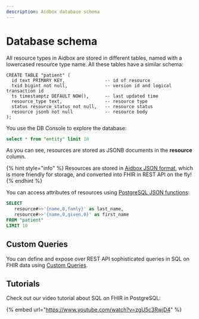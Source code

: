 ```yaml
---
description: Aidbox database schema
---
```


# Database schema

All resource types in Aidbox are stored in different tables, named with a lowercased resource type name. All these tables have a similar schema:

```
CREATE TABLE "patient" (
  id text PRIMARY KEY,               -- id of resource
  txid bigint not null,              -- version id and logical transaction id
  ts timestamptz DEFAULT NOW(),      -- last updated time
  resource_type text,                -- resource type
  status resource_status not null,   -- resource status
  resource jsonb not null            -- resource body
);
```

You use the DB Console to explore the database:

```sql
select * from "entity" limit 10
```

As you can see, resources are stored as JSONB documents in the **resource** column.

{% hint style="info" %}
Resources are stored in [Aidbox JSON format](../getting-started-1/aidbox-and-fhir-formats.md), which is more friendly for storage, and converted into FHIR in REST API on the fly!
{% endhint %}

You can access attributes of resources using [PostgreSQL JSON functions](https://www.postgresql.org/docs/11/functions-json.html):

```sql
SELECT
   resource#>>'{name,0,famly}' as last_name,
   resource#>>'{name,0,given,0}' as first_name
FROM "patient"
LIMIT 10
```

## Custom Queries

You can define and expose over REST API sophisticated queries in SQL on FHIR data using [Custom Queries](../api-1/fhir-api/search-1/custom-search.md).

## Tutorials

Check out our video tutorial about SQL on FHIR in PostgreSQL:

{% embed url="https://www.youtube.com/watch?v=zgU5c3RwjD4" %}
